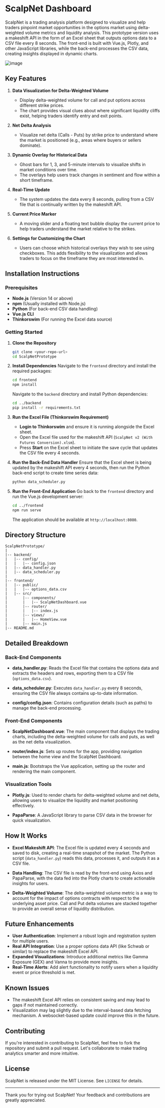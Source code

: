 # ScalpNet Dashboard

ScalpNet is a trading analysis platform designed to visualize and help traders pinpoint market opportunities in the options market using delta-weighted volume metrics and liquidity analysis. This prototype version uses a makeshift API in the form of an Excel sheet that outputs options data to a CSV file every 8 seconds. The front-end is built with Vue.js, Plotly, and other JavaScript libraries, while the back-end processes the CSV data, creating insights displayed in dynamic charts.

![image](https://github.com/user-attachments/assets/c9ece471-2953-49d5-9748-2107f83228bb)

## Key Features

1. **Data Visualization for Delta-Weighted Volume**
   - Display delta-weighted volume for call and put options across different strike prices.
   - The chart provides visual clues about where significant liquidity cliffs exist, helping traders identify entry and exit points.

2. **Net Delta Analysis**
   - Visualize net delta (Calls - Puts) by strike price to understand where the market is positioned (e.g., areas where buyers or sellers dominate).

3. **Dynamic Overlay for Historical Data**
   - Ghost bars for 1, 3, and 5-minute intervals to visualize shifts in market conditions over time.
   - The overlays help users track changes in sentiment and flow within a short timeframe.

4. **Real-Time Update**
   - The system updates the data every 8 seconds, pulling from a CSV file that is continually written by the makeshift API.

5. **Current Price Marker**
   - A moving slider and a floating text bubble display the current price to help traders understand the market relative to the strikes.

6. **Settings for Customizing the Chart**
   - Users can choose which historical overlays they wish to see using checkboxes. This adds flexibility to the visualization and allows traders to focus on the timeframe they are most interested in.

## Installation Instructions

### Prerequisites
- **Node.js** (Version 14 or above)
- **npm** (Usually installed with Node.js)
- **Python** (For back-end CSV data handling)
- **Vue.js CLI**
- **Thinkorswim** (For running the Excel data source)

### Getting Started

1. **Clone the Repository**
   ```bash
   git clone <your-repo-url>
   cd ScalpNetPrototype
   ```

2. **Install Dependencies**
   Navigate to the `frontend` directory and install the required packages:
   ```bash
   cd frontend
   npm install
   ```

   Navigate to the `backend` directory and install Python dependencies:
   ```bash
   cd ../backend
   pip install -r requirements.txt
   ```

3. **Run the Excel File (Thinkorswim Requirement)**
   - **Login to Thinkorswim** and ensure it is running alongside the Excel sheet.
   - Open the Excel file used for the makeshift API (`ScalpNet v2 (With Futures Conversion).xlsm`).
   - Press **Start** on the Excel sheet to initiate the save cycle that updates the CSV file every 4 seconds.

4. **Run the Back-End Data Handler**
   Ensure that the Excel sheet is being updated by the makeshift API every 4 seconds, then run the Python back-end script to create time series data:
   ```bash
   python data_scheduler.py
   ```

5. **Run the Front-End Application**
   Go back to the `frontend` directory and run the Vue.js development server:
   ```bash
   cd ../frontend
   npm run serve
   ```

   The application should be available at `http://localhost:8080`.

## Directory Structure

```
ScalpNetPrototype/
|
|-- backend/
|   |-- config/
|   |   |-- config.json
|   |-- data_handler.py
|   |-- data_scheduler.py
|
|-- frontend/
|   |-- public/
|   |   |-- options_data.csv
|   |-- src/
|       |-- components/
|       |   |-- ScalpNetDashboard.vue
|       |-- router/
|       |   |-- index.js
|       |-- views/
|       |   |-- HomeView.vue
|       |-- main.js
|-- README.md
```

## Detailed Breakdown

### Back-End Components

- **data_handler.py**: Reads the Excel file that contains the options data and extracts the headers and rows, exporting them to a CSV file (`options_data.csv`).

- **data_scheduler.py**: Executes `data_handler.py` every 8 seconds, ensuring the CSV file always contains up-to-date information.

- **config/config.json**: Contains configuration details (such as paths) to manage the back-end processing.

### Front-End Components

- **ScalpNetDashboard.vue**: The main component that displays the trading charts, including the delta-weighted volume for calls and puts, as well as the net delta visualization.

- **router/index.js**: Sets up routes for the app, providing navigation between the home view and the ScalpNet Dashboard.

- **main.js**: Bootstraps the Vue application, setting up the router and rendering the main component.

### Visualization Tools

- **Plotly.js**: Used to render charts for delta-weighted volume and net delta, allowing users to visualize the liquidity and market positioning effectively.

- **PapaParse**: A JavaScript library to parse CSV data in the browser for quick visualization.

## How It Works

- **Excel Makeshift API**: The Excel file is updated every 4 seconds and saved to disk, creating a real-time snapshot of the market. The Python script (`data_handler.py`) reads this data, processes it, and outputs it as a CSV file.

- **Data Handling**: The CSV file is read by the front-end using Axios and PapaParse, with the data fed into the Plotly charts to create actionable insights for users.

- **Delta-Weighted Volume**: The delta-weighted volume metric is a way to account for the impact of options contracts with respect to the underlying asset price. Call and Put delta volumes are stacked together to provide an overall sense of liquidity distribution.

## Future Enhancements

- **User Authentication**: Implement a robust login and registration system for multiple users.
- **Real API Integration**: Use a proper options data API (like Schwab or similar) to replace the makeshift Excel API.
- **Expanded Visualizations**: Introduce additional metrics like Gamma Exposure (GEX) and Vanna to provide more insights.
- **Real-Time Alerts**: Add alert functionality to notify users when a liquidity event or price threshold is met.

## Known Issues

- The makeshift Excel API relies on consistent saving and may lead to gaps if not maintained correctly.
- Visualization may lag slightly due to the interval-based data fetching mechanism. A websocket-based update could improve this in the future.

## Contributing
If you're interested in contributing to ScalpNet, feel free to fork the repository and submit a pull request. Let's collaborate to make trading analytics smarter and more intuitive.

## License
ScalpNet is released under the MIT License. See `LICENSE` for details.

---
Thank you for trying out ScalpNet! Your feedback and contributions are greatly appreciated.

